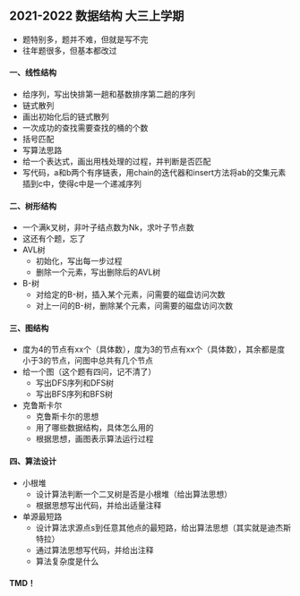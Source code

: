 ## 2021-2022 数据结构 大三上学期

* 题特别多，题并不难，但就是写不完
* 往年题很多，但基本都改过

#### 一、线性结构

* 给序列，写出快排第一趟和基数排序第二趟的序列
*  链式散列
  * 画出初始化后的链式散列
  * 一次成功的查找需要查找的桶的个数
*  括号匹配
  * 写算法思路
  * 给一个表达式，画出用栈处理的过程，并判断是否匹配
*  写代码，a和b两个有序链表，用chain的迭代器和insert方法将ab的交集元素插到c中，使得c中是一个递减序列

#### 二、树形结构

* 一个满k叉树，非叶子结点数为Nk，求叶子节点数
* 这还有个题，忘了
* AVL树
  * 初始化，写出每一步过程
  * 删除一个元素，写出删除后的AVL树
* B-树
  * 对给定的B-树，插入某个元素，问需要的磁盘访问次数
  * 对上一问的B-树，删除某个元素，问需要的磁盘访问次数

#### 三、图结构

* 度为4的节点有xx个（具体数），度为3的节点有xx个（具体数），其余都是度小于3的节点，问图中总共有几个节点
* 给一个图（这个题有四问，记不清了）
  * 写出DFS序列和DFS树
  * 写出BFS序列和BFS树
* 克鲁斯卡尔
  * 克鲁斯卡尔的思想
  * 用了哪些数据结构，具体怎么用的
  * 根据思想，画图表示算法运行过程

#### 四、算法设计

* 小根堆
  * 设计算法判断一个二叉树是否是小根堆（给出算法思想）
  * 根据思想写出代码，并给出适量注释
* 单源最短路
  * 设计算法求源点s到任意其他点的最短路，给出算法思想（其实就是迪杰斯特拉）
  * 通过算法思想写代码，并给出注释
  * 算法复杂度是什么



#### TMD！

